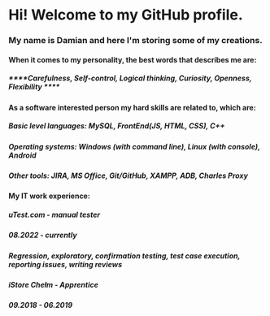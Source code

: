 # Hi! Welcome to my GitHub profile.

### My name is Damian and here I'm storing some of my creations.

#### When it comes to my personality, the best words that describes me are:

##### ****Carefulness, Self-control, Logical thinking, Curiosity, Openness, Flexibility ****

#### As a software interested person my hard skills are related to, which are:

#####  Basic level languages: MySQL, FrontEnd(JS, HTML, CSS), C++ 
#####  Operating systems: Windows (with command line), Linux (with console), Android 
#####  Other tools: JIRA, MS Office, Git/GitHub, XAMPP, ADB, Charles Proxy 

#### My IT work experience:

#####  uTest.com - manual tester 
#####  08.2022 - currently 
#####  Regression, exploratory, confirmation testing, test case execution, reporting issues, writing reviews 

#####  iStore Chełm - Apprentice 
#####  09.2018 - 06.2019 
